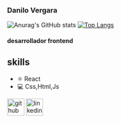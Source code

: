 ### Danilo Vergara
![Anurag's GitHub stats](https://github-readme-stats.vercel.app/api?username=danilovera&show_icons=true&theme=radical)
[![Top Langs](https://github-readme-stats.vercel.app/api/top-langs/?username=danilovera&layout=compact&theme=radical)](https://github.com/anuraghazra/github-readme-stats)

#### desarrollador frontend

## skills
* ⚛️ React
* 💻 Css,Html,Js


[<img src='https://cdn.jsdelivr.net/npm/simple-icons@3.0.1/icons/github.svg' alt='github' height='40'>](https://github.com/Danilovera)  [<img src='https://cdn.jsdelivr.net/npm/simple-icons@3.0.1/icons/linkedin.svg' alt='linkedin' height='40'>](https://www.linkedin.com/in/danilo-alberto-vergara-ramirez/)  


